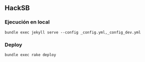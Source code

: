 ## HackSB

### Ejecución en local
`bundle exec jekyll serve --config _config.yml,_config_dev.yml`

### Deploy
`bundle exec rake deploy`